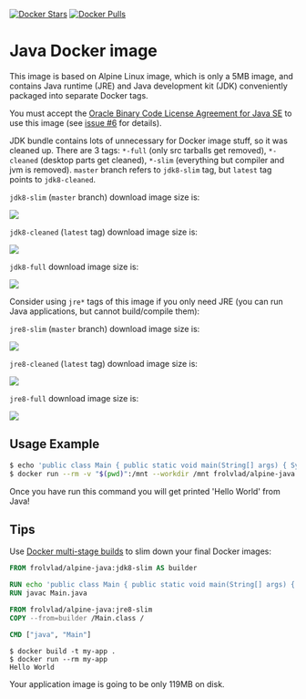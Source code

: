 [![Docker Stars](https://img.shields.io/docker/stars/frolvlad/alpine-java.svg?style=flat-square)](https://hub.docker.com/r/frolvlad/alpine-java/)
[![Docker Pulls](https://img.shields.io/docker/pulls/frolvlad/alpine-java.svg?style=flat-square)](https://hub.docker.com/r/frolvlad/alpine-java/)


Java Docker image
=================

This image is based on Alpine Linux image, which is only a 5MB image, and contains
Java runtime (JRE) and Java development kit (JDK) conveniently packaged into
separate Docker tags.

You must accept the
[Oracle Binary Code License Agreement for Java SE](http://www.oracle.com/technetwork/java/javase/terms/license/index.html)
to use this image (see [issue #6](https://github.com/frol/docker-alpine-java/issues/6) for details).

JDK bundle contains lots of unnecessary for Docker image stuff, so it was cleaned up. There are 3
tags: `*-full` (only src tarballs get removed), `*-cleaned` (desktop parts get cleaned), `*-slim`
(everything but compiler and jvm is removed). `master` branch refers to `jdk8-slim` tag, but
`latest` tag points to `jdk8-cleaned`.

`jdk8-slim` (`master` branch) download image size is:

[![](https://images.microbadger.com/badges/image/frolvlad/alpine-java:jdk8-slim.svg)](http://microbadger.com/images/frolvlad/alpine-java:jdk8-slim "Get your own image badge on microbadger.com")

`jdk8-cleaned` (`latest` tag) download image size is:

[![](https://images.microbadger.com/badges/image/frolvlad/alpine-java:jdk8-cleaned.svg)](http://microbadger.com/images/frolvlad/alpine-java:jdk8-cleaned "Get your own image badge on microbadger.com")

`jdk8-full` download image size is:

[![](https://images.microbadger.com/badges/image/frolvlad/alpine-java:jdk8-full.svg)](http://microbadger.com/images/frolvlad/alpine-java:jdk8-full "Get your own image badge on microbadger.com")

Consider using `jre*` tags of this image if you only need JRE (you can run Java applications, but cannot build/compile them):

`jre8-slim` (`master` branch) download image size is:

[![](https://images.microbadger.com/badges/image/frolvlad/alpine-java:jre8-slim.svg)](http://microbadger.com/images/frolvlad/alpine-java:jre8-slim "Get your own image badge on microbadger.com")

`jre8-cleaned` (`latest` tag) download image size is:

[![](https://images.microbadger.com/badges/image/frolvlad/alpine-java:jre8-cleaned.svg)](http://microbadger.com/images/frolvlad/alpine-java:jre8-cleaned "Get your own image badge on microbadger.com")

`jre8-full` download image size is:

[![](https://images.microbadger.com/badges/image/frolvlad/alpine-java:jre8-full.svg)](http://microbadger.com/images/frolvlad/alpine-java:jre8-full "Get your own image badge on microbadger.com")


Usage Example
-------------

```bash
$ echo 'public class Main { public static void main(String[] args) { System.out.println("Hello World"); } }' > Main.java
$ docker run --rm -v "$(pwd)":/mnt --workdir /mnt frolvlad/alpine-java:jdk8-slim sh -c "javac Main.java && java Main"
```

Once you have run this command you will get printed 'Hello World' from Java!

Tips
----

Use [Docker multi-stage builds](https://docs.docker.com/develop/develop-images/multistage-build/)
to slim down your final Docker images:

```Dockerfile
FROM frolvlad/alpine-java:jdk8-slim AS builder

RUN echo 'public class Main { public static void main(String[] args) { System.out.println("Hello World"); } }' > Main.java
RUN javac Main.java

FROM frolvlad/alpine-java:jre8-slim
COPY --from=builder /Main.class /

CMD ["java", "Main"]
```

```
$ docker build -t my-app .
$ docker run --rm my-app
Hello World
```

Your application image is going to be only 119MB on disk.
